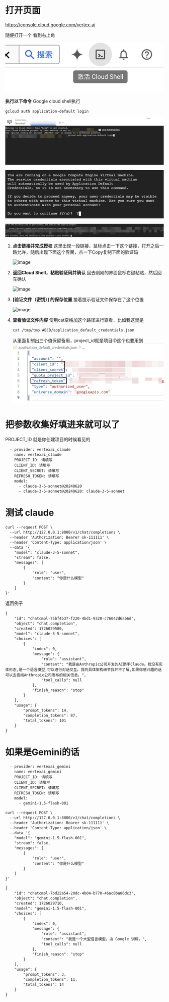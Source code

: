# 打开页面

https://console.cloud.google.com/vertex-ai

随便打开一个 看到右上角

![image-20240911122734052](./assets/image-20240911122734052.png)



**执行以下命令**
Google cloud shell执行

```bash
gcloud auth application-default login
```

![image](./assets/e795bf24e7b700fa7415e9db4e4f6fb8c4e1c0fa.png)



![image](./assets/d4775071eb6f9281fd82df875ba1cf555e1b83fe.png)





![image](./assets/b7fcdb34e9d92a8bec06b21c8314852c4d84b1d9.png)





1. **点击链接并完成授权**
   这里出现一段链接，鼠标点击一下这个链接，打开之后一路允许，随后出现下面这个界面，点一下Copy复制下面的验证码

   ![image](https://linux.do/uploads/default/optimized/3X/b/a/ba2330f829d707cc12d3ab556d887161d680e231_2_305x375.png)

   

   

2. **返回Cloud Shell，粘贴验证码并确认**
   回去刚刚的界面鼠标右键粘贴，然后回车确认

   ![image](https://linux.do/uploads/default/original/3X/c/7/c75df2d3d433c4744be8ffabe7732cec5c3d05b6.png)

   

   

3. **[验证文件（密钥）] 的保存位置**
   接着提示验证文件保存在了这个位置

   ![image](https://linux.do/uploads/default/original/3X/3/3/33bb2eb88b768e6d249b1a09a98cfc91d7878134.png)

   

4. **查看验证文件内容**
   使用cat空格加这个路径进行查看，比如我这里是

   ```bash
   cat /tmp/tmp.ABCD/application_default_credentials.json
   ```

   从里面复制出三个值保留备用，project_id就是项目ID这个也要用到
   ![image](./assets/20c9021cf2abd02b7600c72f237ca34c5d524c27.png)



# 把参数收集好填进来就可以了

PROJECT_ID 就是你创建项目的时候看见的

```
  - provider: vertexai_claude
    name: vertexai_claude
    PROJECT_ID: 请填写
    CLIENT_ID: 请填写
    CLIENT_SECRET: 请填写
    REFRESH_TOKEN: 请填写
    model:
      - claude-3-5-sonnet@20240620
      - claude-3-5-sonnet@20240620: claude-3-5-sonnet
```



# 测试 claude

```
curl --request POST \
  --url http://127.0.0.1:8000/v1/chat/completions \
  --header 'Authorization: Bearer sk-111111' \
  --header 'Content-Type: application/json' \
  --data '{
    "model": "claude-3-5-sonnet",
    "stream": false,
    "messages": [
        {
            "role": "user",
            "content": "你是什么模型"
        }
    ]
}'
```

返回例子

```
{
    "id": "chatcmpl-75bf4b37-f220-4bd1-9320-c76042d6ab6d",
    "object": "chat.completion",
    "created": 1726029580,
    "model": "claude-3-5-sonnet",
    "choices": [
        {
            "index": 0,
            "message": {
                "role": "assistant",
                "content": "我是由Anthropic公司开发的AI助手Claude。我没有实体形态,是一个语言模型,可以进行对话交互。我的具体架构细节我并不了解,如果你感兴趣的话可以去查阅Anthropic公司发布的相关信息。",
                "tool_calls": null
            },
            "finish_reason": "stop"
        }
    ],
    "usage": {
        "prompt_tokens": 14,
        "completion_tokens": 87,
        "total_tokens": 101
    }
}
```



# 如果是Gemini的话



```
  - provider: vertexai_gemini
    name: vertexai_gemini
    PROJECT_ID: 请填写
    CLIENT_ID: 请填写
    CLIENT_SECRET: 请填写
    REFRESH_TOKEN: 请填写
    model:
      - gemini-1.5-flash-001
```

```
curl --request POST \
  --url http://127.0.0.1:8000/v1/chat/completions \
  --header 'Authorization: Bearer sk-111111' \
  --header 'Content-Type: application/json' \
  --data '{
    "model": "gemini-1.5-flash-001",
    "stream": false,
    "messages": [
        {
            "role": "user",
            "content": "你是什么模型"
        }
    ]
}'
```



```
{
    "id": "chatcmpl-7bd22a54-20dc-4b04-b770-46ac0ba86dc3",
    "object": "chat.completion",
    "created": 1726029710,
    "model": "gemini-1.5-flash-001",
    "choices": [
        {
            "index": 0,
            "message": {
                "role": "assistant",
                "content": "我是一个大型语言模型，由 Google 训练。",
                "tool_calls": null
            },
            "finish_reason": "stop"
        }
    ],
    "usage": {
        "prompt_tokens": 3,
        "completion_tokens": 11,
        "total_tokens": 14
    }
}
```


